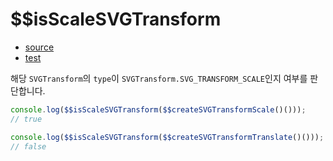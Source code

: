 # \$\$isScaleSVGTransform

- [source](./isScaleSVGTransform.index.js)
- [test](./isScaleSVGTransform.spec.js)

해당 `SVGTransform`의 `type`이 `SVGTransform.SVG_TRANSFORM_SCALE`인지 여부를 판단합니다.

```javascript
console.log($$isScaleSVGTransform($$createSVGTransformScale()()));
// true
```

```javascript
console.log($$isScaleSVGTransform($$createSVGTransformTranslate()()));
// false
```
